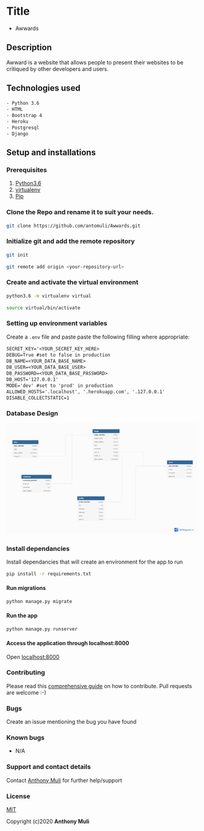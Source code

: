 # Title

* Awwards


## Description
Awward is a website that allows people to present their websites to be critiqued by other developers and users.


## Technologies used
    - Python 3.6
    - HTML
    - Bootstrap 4
    - Heroku
    - Postgresql
    - Django


## Setup and installations
### Prerequisites
1. [Python3.6](https://www.python.org/downloads/)
2. [virtualenv](https://virtualenv.pypa.io/en/stable/installation/)
3. [Pip](https://pip.pypa.io/en/stable/installing/)

### Clone the Repo and rename it to suit your needs.
```bash
git clone https://github.com/antomuli/Awwards.git
```
### Initialize git and add the remote repository
```bash
git init
```
```bash
git remote add origin <your-repository-url>
```
### Create and activate the virtual environment
```bash
python3.6 -m virtualenv virtual
```
```bash
source virtual/bin/activate
```
### Setting up environment variables
Create a `.env` file and paste paste the following filling where appropriate:
```
SECRET_KEY='<YOUR_SECRET_KEY_HERE>
DEBUG=True #set to false in production
DB_NAME=<YOUR_DATA_BASE_NAME>
DB_USER=<YOUR_DATA_BASE_USER>
DB_PASSWORD=<YOUR_DATA_BASE_PASSWORD>
DB_HOST='127.0.0.1'
MODE='dev' #set to 'prod' in production
ALLOWED_HOSTS='.localhost', '.herokuapp.com', '.127.0.0.1'
DISABLE_COLLECTSTATIC=1
```


### Database Design

![db_design](database_design.png)


### Install dependancies
Install dependancies that will create an environment for the app to run

```bash
pip install -r requirements.txt
```
#### Run migrations
```bash
python manage.py migrate
```
#### Run the app
```bash
python manage.py runserver
```
#### Access the application through localhost:8000
Open [localhost:8000](http://127.0.0.1:8000/)

### Contributing

Please read this [comprehensive guide](https://opensource.guide/how-to-contribute/) on how to contribute. Pull requests are welcome :-)

### Bugs
Create an issue mentioning the bug you have found

### Known bugs

- N/A

### Support and contact details

Contact [Anthony Muli](mulianthony561@gmail.com) for further help/support

### License

[MIT](/License)

Copyright (c)2020 **Anthony Muli**